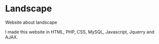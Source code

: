 # Landscape
Website about landscape

I made this website in HTML, PHP, CSS, MySQL, Javascript, Jquerry and AJAX.
